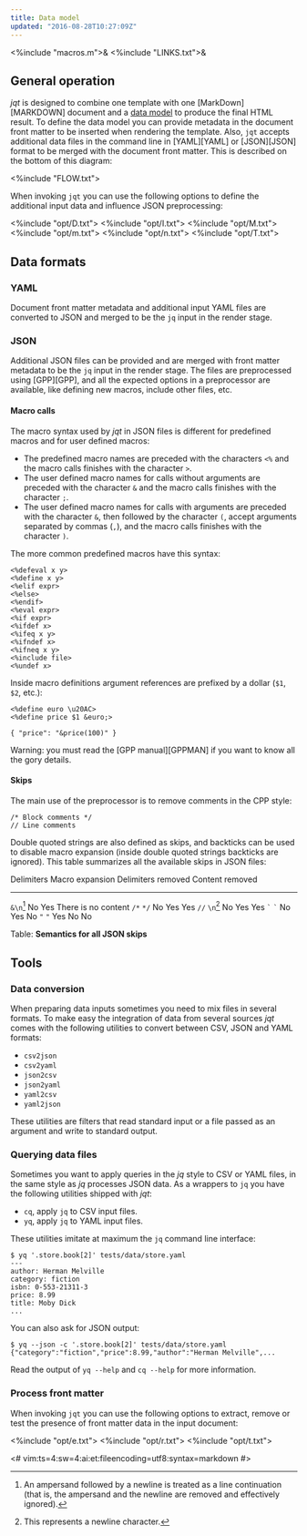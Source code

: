 ```yaml
---
title: Data model
updated: "2016-08-28T10:27:09Z"
---
```

<%include "macros.m">&
<%include "LINKS.txt">&

## General operation

_jqt_ is designed to combine one template with one [MarkDown][MARKDOWN] document and a
[data model](https://en.wikipedia.org/wiki/Data_model) to
produce the final HTML result.
To define the data model you can provide metadata in the document front matter to be inserted when
rendering the template. Also, `jqt` accepts additional data files in the command line
in [YAML][YAML] or [JSON][JSON] format to be merged with
the document front matter. This is described on the bottom of this diagram:

<%include "FLOW.txt">

When invoking `jqt` you can use the following options to define the additional input
data and influence JSON preprocessing:

<%include "opt/D.txt">
<%include "opt/I.txt">
<%include "opt/M.txt">
<%include "opt/m.txt">
<%include "opt/n.txt">
<%include "opt/T.txt">

## Data formats

### YAML

Document front matter metadata and additional input YAML files are converted to
JSON and merged to be the `jq` input in the render stage.

### JSON

Additional JSON files can be provided and are merged with front matter metadata
to be the `jq` input in the render stage.  The files are preprocessed using
[GPP][GPP], and all the expected options in a preprocessor are available,
like defining new macros, include other files, etc.

#### Macro calls

The macro syntax used by _jqt_ in JSON files is different
for predefined macros and for user defined macros:

* The predefined macro names are preceded with the characters
  `<%` and the macro calls finishes with the character `>`.
* The user defined macro names for calls without arguments are preceded with
  the character `&` and the macro calls finishes with the character `;`.
* The user defined macro names for calls with arguments are preceded with the
  character `&`, then followed by the character `(`, accept arguments separated by
  commas (`,`), and the macro calls finishes with the character `)`.  

The more common predefined macros have this syntax:

```
<%defeval x y>
<%define x y>
<%elif expr>
<%else>
<%endif>
<%eval expr>
<%if expr>
<%ifdef x>
<%ifeq x y>
<%ifndef x>
<%ifneq x y>
<%include file>
<%undef x>
```

Inside macro definitions argument references are prefixed by a dollar (`$1`, `$2`, etc.):

```
<%define euro \u20AC>
<%define price $1 &euro;>

{ "price": "&price(100)" }
```

Warning: you must read the [GPP manual][GPPMAN] if you want to know all the gory details.

#### Skips

The main use of the preprocessor is to remove comments in the CPP style:

```
/* Block comments */
// Line comments
```

Double quoted strings are also defined as skips, and backticks can be used to
disable macro expansion (inside double quoted strings backticks are ignored).
This table summarizes all the available skips in JSON files:

 Delimiters         Macro expansion     Delimiters removed  Content removed
-------------       ---------------     ------------------  ---------------
`&\n`[^1]           No                  Yes                 There is no content
`/*` `*/`           No                  Yes                 Yes
`//` `\n`[^2]       No                  Yes                 Yes
`` ` `` `` ` ``     No                  Yes                 No
`"` `"`             Yes                 No                  No

Table: **Semantics for all JSON skips**

[^1]: An ampersand followed by a newline is treated as a line continuation (that
is, the ampersand and the newline are removed and effectively ignored).
[^2]: This represents a newline character.

## Tools

### Data conversion

When preparing data inputs sometimes you need to mix files in several formats.
To make easy the integration of data from several sources _jqt_ comes with the
following utilities to convert between CSV, JSON and YAML formats:

* `csv2json`
* `csv2yaml`
* `json2csv`
* `json2yaml`
* `yaml2csv`
* `yaml2json`

These utilities are filters that read standard input or a file passed as an
argument and write to standard output.

### Querying data files

Sometimes you want to apply queries in the _jq_ style to CSV or YAML files,
in the same style as _jq_ processes JSON data.
As a wrappers to `jq` you have the following utilities shipped with _jqt_:

* `cq`, apply `jq` to CSV input files.
* `yq`, apply `jq` to YAML input files.

These utilities imitate at maximum the `jq` command line interface:

```
$ yq '.store.book[2]' tests/data/store.yaml
---
author: Herman Melville
category: fiction
isbn: 0-553-21311-3
price: 8.99
title: Moby Dick
...
```

You can also ask for JSON output:

```
$ yq --json -c '.store.book[2]' tests/data/store.yaml
{"category":"fiction","price":8.99,"author":"Herman Melville",...
```

Read the output of `yq --help` and `cq --help` for more information.

### Process front matter

When invoking `jqt` you can use the following options to extract, remove or
test the presence of front matter data in the input document:

<%include "opt/e.txt">
<%include "opt/r.txt">
<%include "opt/t.txt">

<#
vim:ts=4:sw=4:ai:et:fileencoding=utf8:syntax=markdown
#>
